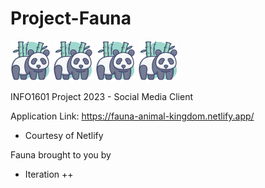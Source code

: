 # Project-Fauna  
![fauna_logo](favicon.png) ![fauna_logo](favicon.png) ![fauna_logo](favicon.png) ![fauna_logo](favicon.png)

INFO1601 Project 2023 - Social Media Client

Application Link: https://fauna-animal-kingdom.netlify.app/
- Courtesy of Netlify

Fauna brought to you by 
- Iteration ++
